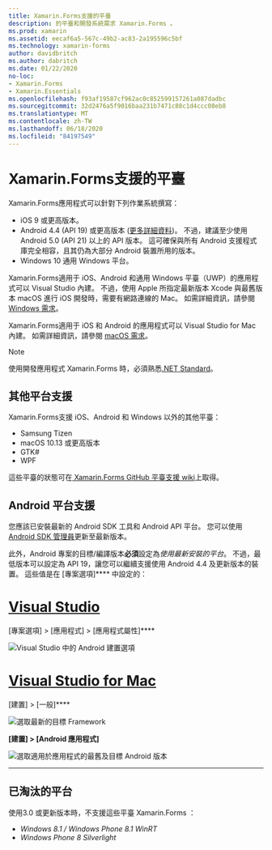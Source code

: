 ```yaml
---
title: Xamarin.Forms支援的平臺
description: 的平臺和開發系統需求 Xamarin.Forms 。
ms.prod: xamarin
ms.assetid: eecaf6a5-567c-49b2-ac83-2a195596c5bf
ms.technology: xamarin-forms
author: davidbritch
ms.author: dabritch
ms.date: 01/22/2020
no-loc:
- Xamarin.Forms
- Xamarin.Essentials
ms.openlocfilehash: f93af19587cf962ac0c852599157261a087dadbc
ms.sourcegitcommit: 32d2476a5f9016baa231b7471c88c1d4ccc08eb8
ms.translationtype: MT
ms.contentlocale: zh-TW
ms.lasthandoff: 06/18/2020
ms.locfileid: "84197549"
---
```

# <a name="xamarinforms-supported-platforms"></a>Xamarin.Forms支援的平臺

Xamarin.Forms應用程式可以針對下列作業系統撰寫：

- iOS 9 或更高版本。
- Android 4.4 (API 19) 或更高版本 ([更多詳細資料](#android-platform-support))。 不過，建議至少使用 Android 5.0 (API 21) 以上的 API 版本。 這可確保與所有 Android 支援程式庫完全相容，且其仍為大部分 Android 裝置所用的版本。
- Windows 10 通用 Windows 平台。

Xamarin.Forms適用于 iOS、Android 和通用 Windows 平臺（UWP）的應用程式可以 Visual Studio 內建。 不過，使用 Apple 所指定最新版本 Xcode 與最舊版本 macOS 進行 iOS 開發時，需要有網路連線的 Mac。 如需詳細資訊，請參閱 [Windows 需求](~/cross-platform/get-started/requirements.md#windows-requirements)。

Xamarin.Forms適用于 iOS 和 Android 的應用程式可以 Visual Studio for Mac 內建。 如需詳細資訊，請參閱 [macOS 需求](~/cross-platform/get-started/requirements.md#macos-requirements)。

> [!NOTE]
> 使用開發應用程式 Xamarin.Forms 時，必須熟悉[.NET Standard](~/cross-platform/app-fundamentals/net-standard.md)。

## <a name="additional-platform-support"></a>其他平台支援

Xamarin.Forms支援 iOS、Android 和 Windows 以外的其他平臺：

- Samsung Tizen
- macOS 10.13 或更高版本
- GTK#
- WPF

這些平臺的狀態可在[ Xamarin.Forms GitHub 平臺支援 wiki](https://github.com/xamarin/Xamarin.Forms/wiki/Platform-Support)上取得。

## <a name="android-platform-support"></a>Android 平台支援

您應該已安裝最新的 Android SDK 工具和 Android API 平台。 您可以使用 [Android SDK 管理員](~/android/get-started/installation/android-sdk.md)更新至最新版本。

此外，Android 專案的目標/編譯版本**必須**設定為*使用最新安裝的平台*。 不過，最低版本可以設定為 API 19，讓您可以繼續支援使用 Android 4.4 及更新版本的裝置。 這些值是在 [專案選項]**** 中設定的：

# <a name="visual-studio"></a>[Visual Studio](#tab/windows)

[專案選項] > [應用程式] > [應用程式屬性]****

![Visual Studio 中的 Android 建置選項](requirements-images/options-android-vs-sml.png)

# <a name="visual-studio-for-mac"></a>[Visual Studio for Mac](#tab/macos)

[建置] > [一般]****

![選取最新的目標 Framework](requirements-images/options-general-sml.png)

**[建置] > [Android 應用程式]**

![選取適用於應用程式的最舊及目標 Android 版本](requirements-images/options-android-sml.png)

-----

## <a name="deprecated-platforms"></a>已淘汰的平台

使用3.0 或更新版本時，不支援這些平臺 Xamarin.Forms ：

- *Windows 8.1 / Windows Phone 8.1 WinRT*
- *Windows Phone 8 Silverlight*
